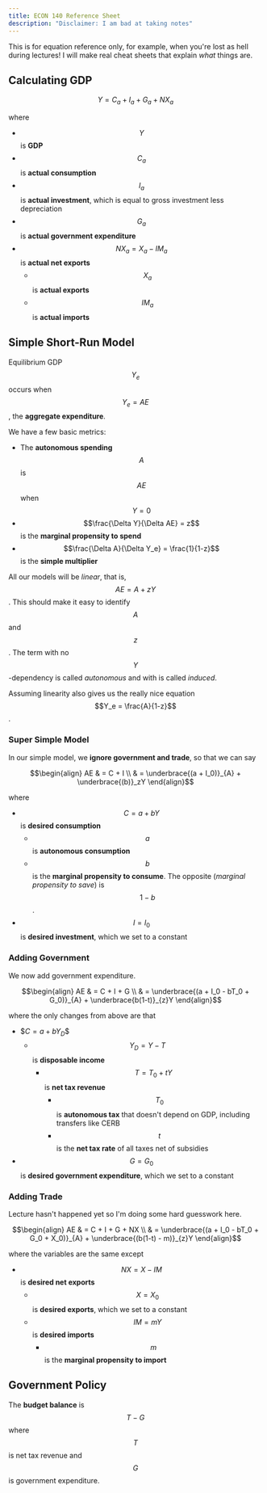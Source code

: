 ```yaml
---
title: ECON 140 Reference Sheet
description: "Disclaimer: I am bad at taking notes"
---
```


This is for equation reference only, for example, when you're lost as hell during lectures!
I will make real cheat sheets that explain *what* things are.

## Calculating GDP

$$Y = C_a + I_a + G_a + NX_a$$

where
- $$Y$$ is **GDP**
- $$C_a$$ is **actual consumption**
- $$I_a$$ is **actual investment**, which is equal to gross investment less depreciation
- $$G_a$$ is **actual government expenditure**
- $$NX_a = X_a - IM_a$$ is **actual net exports**
  - $$X_a$$ is **actual exports**
  - $$IM_a$$ is **actual imports**

## Simple Short-Run Model

Equilibrium GDP $$Y_e$$ occurs when $$Y_e = AE$$, the **aggregate expenditure**.

We have a few basic metrics:
- The **autonomous spending** $$A$$ is $$AE$$ when $$Y = 0$$
- $$\frac{\Delta Y}{\Delta AE} = z$$ is the **marginal propensity to spend**
- $$\frac{\Delta A}{\Delta Y_e} = \frac{1}{1-z}$$ is the **simple multiplier**

All our models will be *linear*, that is, $$AE = A + zY$$.
This should make it easy to identify $$A$$ and $$z$$.
The term with no $$Y$$-dependency is called *autonomous* and with is called *induced*.

Assuming linearity also gives us the really nice equation $$Y_e = \frac{A}{1-z}$$.

### Super Simple Model

In our simple model, we **ignore government and trade**, so that we can say

$$\begin{align}
  AE & = C + I \\
     & = \underbrace{(a + I_0)}_{A} + \underbrace{(b)}_zY
\end{align}$$

where
- $$C = a + bY$$ is **desired consumption**
  - $$a$$ is **autonomous consumption**
  - $$b$$ is the **marginal propensity to consume**.
    The opposite (*marginal propensity to save*) is $$1-b$$.
- $$I = I_0$$ is **desired investment**, which we set to a constant

### Adding Government

We now add government expenditure.

$$\begin{align}
  AE & = C + I + G \\
     & = \underbrace{(a + I_0 - bT_0 + G_0)}_{A} + \underbrace{b(1-t)}_{z}Y
\end{align}$$

where the only changes from above are that
- \$$C = a + bY_D$$
  - $$Y_D = Y - T$$ is **disposable income**
    - $$T = T_0 + tY$$ is **net tax revenue**
      - $$T_0$$ is **autonomous tax** that doesn't depend on GDP, including transfers like CERB
      - $$t$$ is the **net tax rate** of all taxes net of subsidies
- $$G = G_0$$ is **desired government expenditure**, which we set to a constant

### Adding Trade

Lecture hasn't happened yet so I'm doing some hard guesswork here.

$$\begin{align}
  AE & = C + I + G + NX \\
     & = \underbrace{(a + I_0 - bT_0 + G_0 + X_0)}_{A} + \underbrace{(b(1-t) - m)}_{z}Y
\end{align}$$

where the variables are the same except
- $$NX = X - IM$$ is **desired net exports**
  - $$X = X_0$$ is **desired exports**, which we set to a constant
  - $$IM = mY$$ is **desired imports**
    - $$m$$ is the **marginal propensity to import**

## Government Policy

The **budget balance** is $$T - G$$ where $$T$$ is net tax revenue and $$G$$ is government expenditure.
